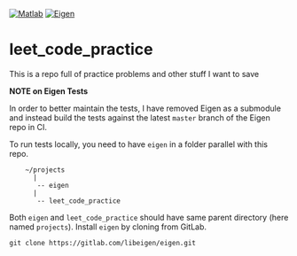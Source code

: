 [![Matlab](https://github.com/aladshaw3/leet_code_practice/actions/workflows/matlab-script.yml/badge.svg)](https://github.com/aladshaw3/leet_code_practice/actions/workflows/matlab-script.yml)
[![Eigen](https://github.com/aladshaw3/leet_code_practice/actions/workflows/eigen-examples.yml/badge.svg)](https://github.com/aladshaw3/leet_code_practice/actions/workflows/eigen-examples.yml)

# leet_code_practice

This is a repo full of practice problems and other stuff I want to save

**NOTE on Eigen Tests**

In order to better maintain the tests, I have removed Eigen as a submodule and instead build the tests against the latest `master` branch of the Eigen repo in CI.

To run tests locally, you need to have `eigen` in a folder parallel with this repo.

```
	~/projects
	  |
	   -- eigen
	  | 
	   -- leet_code_practice
```

Both `eigen` and `leet_code_practice` should have same parent directory (here named `projects`). Install `eigen` by cloning from GitLab.

```
git clone https://gitlab.com/libeigen/eigen.git
```
